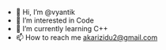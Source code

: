 - 👋 Hi, I’m @vyantik
- 👀 I’m interested in Code
- 🌱 I’m currently learning C++
- 📫 How to reach me akarizidu2@gmail.com

<!---
vyantik/vyantik is a ✨ special ✨ repository because its `README.md` (this file) appears on your GitHub profile.
You can click the Preview link to take a look at your changes.
--->
